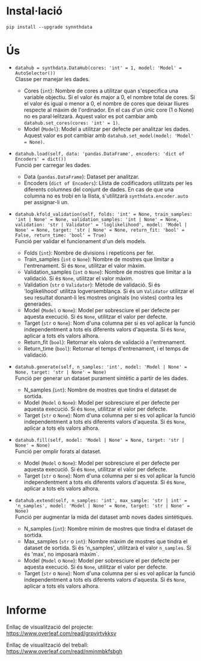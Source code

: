 # Instal·lació

`pip install --upgrade synnthdata`

# Ús

- `datahub = synthdata.DataHub(cores: 'int' = 1, model: 'Model' = AutoSelector())` \
Classe per manejar les dades.
    + Cores (`int`): Nombre de cores a utilitzar quan s'especifica una variable objectiu.
    Si el valor és major a 0, el nombre total de cores.
    Si el valor és igual o menor a 0, el nombre de cores que deixar lliures respecte al màxim de l'ordinador.
    En el cas d'un únic core (1 o None) no es paral·lelitzarà.
    Aquest valor es pot cambiar amb `datahub.set_cores(cores: 'int' = 1)`.
    + Model (`Model`): Model a utilitzar per defecte per analitzar les dades.
    Aquest valor es pot cambiar amb `datahub.set_model(model: 'Model' = None)`.
   
- `datahub.load(self, data: 'pandas.DataFrame', encoders: 'dict of Encoders' = dict())` \
Funció per carregar les dades.
    + Data (`pandas.DataFrame`): Dataset per analitzar.
    + Encoders (`dict of Encoders`): Llista de codificadors utilitzats per les diferents columnes del conjunt de dades. 
    En cas de que una columna no es trobi en la llista, s'utilitzarà `synthdata.encoder.auto` per assignar-li un.
    
- `datahub.kfold_validation(self, folds: 'int' = None, train_samples: 'int | None' = None, validation_samples: 'int | None' = None, validation: 'str | Validator' = 'loglikelihood', model: 'Model | None' = None, target: 'str | None' = None, return_fit: 'bool' = False, return_time: 'bool' = True)` \
Funció per validar el funcionament d'un dels models.
    + Folds (`int`): Nombre de divisions i repeticons per fer.
    + Train_samples (`int` o `None`): Nombre de mostres que limitar a l'entrenament.
    Si és `None`, utilitzar el valor màxim.
    + Validation_samples (`int` o `None`): Nombre de mostres que limitar a la validació.
    Si és `None`, utilitzar el valor màxim.
    + Validation (`str` o `Validator`): Mètode de validació.
    Si és 'loglikelihood' utilitza logversemblança.
    Si és un `Validator` utilitzar el seu resultat donant-li les mostres originals (no vistes) contra les generades.
    + Model (`Model` o `None`): Model per sobresciure el per defecte per aquesta execució.
    Si és `None`, utilitzar el valor per defecte.
    + Target (`str` o `None`): Nom d'una columna per si es vol aplicar la funció independentment a tots els diferents valors d'aquesta.
    Si és `None`, aplicar a tots els valors alhora.
    + Return_fit (`bool`): Retornar els valors de validació a l'entrenament.
    + Return_time (`bool`): Retornar el temps d'entrenament, i el temps de validació.
- `datahub.generate(self, n_samples: 'int', model: 'Model | None' = None, target: 'str | None' = None)` \
Funció per generar un dataset purament sintètic a partir de les dades.
    + N_samples (`int`): Nombre de mostres que tindra el dataset de sortida.
    + Model (`Model` o `None`): Model per sobresciure el per defecte per aquesta execució. Si és `None`, utilitzar el valor per defecte.
    + Target (`str` o `None`): Nom d'una columna per si es vol aplicar la funció independentment a tots els diferents valors d'aquesta. Si és `None`, aplicar a tots els valors alhora.
- `datahub.fill(self, model: 'Model | None' = None, target: 'str | None' = None)` \
Funció per omplir forats al dataset.
    + Model (`Model` o `None`): Model per sobresciure el per defecte per aquesta execució.
    Si és `None`, utilitzar el valor per defecte.
    + Target (`str` o `None`): Nom d'una columna per si es vol aplicar la funció independentment a tots els diferents valors d'aquesta.
    Si és `None`, aplicar a tots els valors alhora.
- `datahub.extend(self, n_samples: 'int', max_sample: 'str | int' = 'n_samples', model: 'Model | None' = None, target: 'str | None' = None)` \
Funció per augmentar la mida del dataset amb noves dades sintétiques.
    + N_samples (`int`): Nombre mínim de mostres que tindra el dataset de sortida.
    + Max_samples (`str` o `int`): Nombre màxim de mostres que tindra el dataset de sortida.
    Si és 'n_samples', utilitzarà el valor `n_samples`.
    Si és 'max', no imposarà màxim`.
    + Model (`Model` o `None`): Model per sobresciure el per defecte per aquesta execució.
    Si és `None`, utilitzar el valor per defecte.
    + Target (`str` o `None`): Nom d'una columna per si es vol aplicar la funció independentment a tots els diferents valors d'aquesta.
    Si és `None`, aplicar a tots els valors alhora.

# Informe

Enllaç de visualització del projecte: https://www.overleaf.com/read/grpvjrtvkksv

Enllaç de visualització del treball: https://www.overleaf.com/read/nmjnmbkfsbgh
